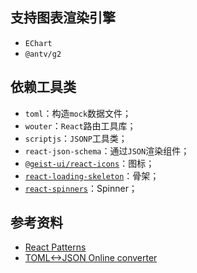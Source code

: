 ## 支持图表渲染引擎

- `EChart`
- `@antv/g2`

## 依赖工具类

- `toml`：构造`mock`数据文件；
- `wouter`：`React`路由工具库；
- `scriptjs`：`JSONP`工具类；
- `react-json-schema`：通过`JSON`渲染组件；
- [`@geist-ui/react-icons`](https://react.geist-ui.dev/en-us/components/icons)：图标；
- [`react-loading-skeleton`](https://github.com/dvtng/react-loading-skeleton)：骨架；
- [`react-spinners`](https://github.com/davidhu2000/react-spinners)：Spinner；


## 参考资料

- [React Patterns](https://reactpatterns.com/)
- [TOML<->JSON Online converter](https://pseitz.github.io/toml-to-json-online-converter/)